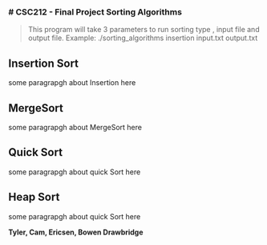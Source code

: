 <h3> # CSC212 - Final Project Sorting Algorithms</h4>

> This program will take 3 parameters to run sorting type , input file and output file. 
>Example: ./sorting_algorithms insertion input.txt output.txt




<h2> Insertion Sort </h2>
<p>some paragrapgh about Insertion here</p>

<h2> MergeSort </h2>
<p>some paragrapgh about MergeSort here</p>

<h2> Quick Sort </h2>
<p>some paragrapgh about quick Sort here</p>

<h2> Heap Sort </h2>
<p>some paragrapgh about quick Sort here</p>

<strong>Tyler, Cam, Ericsen, Bowen Drawbridge</strong>
